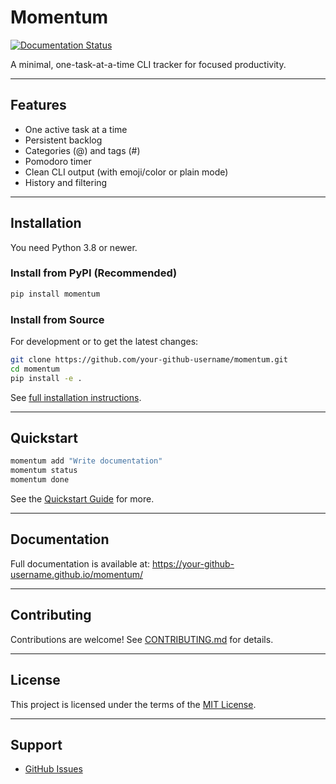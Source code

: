 # Momentum

[![Documentation Status](https://img.shields.io/badge/docs-online-brightgreen)](https://your-github-username.github.io/momentum/)

A minimal, one-task-at-a-time CLI tracker for focused productivity.

---

## Features

- One active task at a time
- Persistent backlog
- Categories (@) and tags (#)
- Pomodoro timer
- Clean CLI output (with emoji/color or plain mode)
- History and filtering

---

## Installation

You need Python 3.8 or newer.

### Install from PyPI (Recommended)

```sh
pip install momentum
```

### Install from Source

For development or to get the latest changes:

```sh
git clone https://github.com/your-github-username/momentum.git
cd momentum
pip install -e .
```

See [full installation instructions](https://your-github-username.github.io/momentum/installation.html).

---

## Quickstart

```sh
momentum add "Write documentation"
momentum status
momentum done
```

See the [Quickstart Guide](https://your-github-username.github.io/momentum/quickstart.html) for more.

---

## Documentation

Full documentation is available at:
https://your-github-username.github.io/momentum/

---

## Contributing

Contributions are welcome! See [CONTRIBUTING.md](CONTRIBUTING.md) for details.

---

## License

This project is licensed under the terms of the [MIT License](LICENSE).

---

## Support

- [GitHub Issues](https://github.com/your-github-username/momentum/issues)